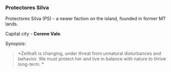 ### Protectores Silva

Protectores Silva (PS) - a newer faction on the island, founded in former MT lands.

Capital city - **Cerene Vale**.

Synopsis:
> *Zeithalt is changing, under threat from unnatural disturbances and behavior. We must protect her and live in balance with nature to thrive long-term. *
<!--stackedit_data:
eyJoaXN0b3J5IjpbLTIyMjY5MjExOV19
-->